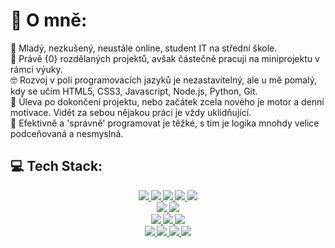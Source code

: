 # 🧐 O mně:
📑 Mladý, nezkušený, neustále online, student IT na střední škole.<br>
📂 Právě {0} rozdělaných projektů, avšak částečně pracuji na miniprojektu v rámci výuky.<br>
🤓 Rozvoj v poli programovacích jazyků je nezastavitelný, ale u mě pomalý, kdy se učím HTML5, CSS3, Javascript, Node.js, Python, Git.<br>
💯 Úleva po dokončení projektu, nebo začátek zcela nového je motor a denní motivace. Vidět za sebou nějakou práci je vždy uklidňující.<br>
🦾 Efektivně a 'správně' programovat je těžké, s tím je logika mnohdy velice podceňovaná a nesmyslná.

## 💻 Tech Stack:
<p align="center"><b><a href="#">
  <img src="https://img.shields.io/badge/html5-%23E34F26.svg?style=for-the-badge&logo=html5&logoColor=white">
  <img src="https://img.shields.io/badge/css3-%231572B6.svg?style=for-the-badge&logo=css3&logoColor=white">
  <img src="https://img.shields.io/badge/markdown-%23000000.svg?style=for-the-badge&logo=markdown&logoColor=white">
  <img src="https://img.shields.io/badge/sqlite-%2307405e.svg?style=for-the-badge&logo=sqlite&logoColor=white">
  <img src="https://img.shields.io/badge/python-3670A0?style=for-the-badge&logo=python&logoColor=ffdd54"><br>
  <img src="https://img.shields.io/badge/PowerShell-%235391FE.svg?style=for-the-badge&logo=powershell&logoColor=white">
  <img src="https://img.shields.io/badge/Windows%20Terminal-%234D4D4D.svg?style=for-the-badge&logo=windows-terminal&logoColor=white"><br>
  <img src="https://img.shields.io/badge/javascript-%23323330.svg?style=for-the-badge&logo=javascript&logoColor=%23F7DF1E">
  <img src="https://img.shields.io/badge/node.js-6DA55F?style=for-the-badge&logo=node.js&logoColor=white">
  <img src="https://img.shields.io/badge/NODEMON-%23323330.svg?style=for-the-badge&logo=nodemon&logoColor=%BBDEAD"><br>
  <img src="https://img.shields.io/badge/glitch-%233333FF.svg?style=for-the-badge&logo=glitch&logoColor=white">
  <img src="https://img.shields.io/badge/Adobe%20Acrobat%20Reader-EC1C24.svg?style=for-the-badge&logo=Adobe%20Acrobat%20Reader&logoColor=white">
  <img src="https://img.shields.io/badge/Notion-%23000000.svg?style=for-the-badge&logo=notion&logoColor=white">
  <img src="https://img.shields.io/badge/tor-%237E4798.svg?style=for-the-badge&logo=tor-project&logoColor=white"><br>
</a></b></p>
<!--
## 📊 GitHub statistiky:
<p align="center">
<img src="https://github-readme-stats.vercel.app/api?username=jkorcek1&theme=dark&hide_border=false&include_all_commits=true&count_private=true"><br/>
<img src="https://github-readme-streak-stats.herokuapp.com/?user=jkorcek1&theme=dark&hide_border=false"><br/>
<img src="https://github-readme-stats.vercel.app/api/top-langs/?username=jkorcek1&theme=dark&hide_border=false&include_all_commits=true&count_private=true&layout=compact"><br>
</p>-->
